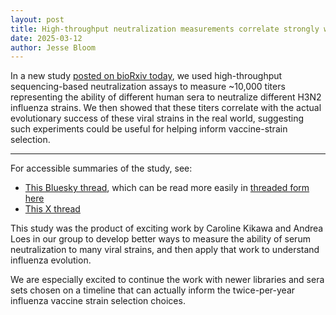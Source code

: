 ```yaml
---
layout: post
title: High-throughput neutralization measurements correlate strongly with evolutionary success of human influenza strains
date: 2025-03-12
author: Jesse Bloom
---
```


In a new study [posted on bioRxiv today](https://www.biorxiv.org/content/10.1101/2025.03.04.641544v1), we used high-throughput sequencing-based neutralization assays to measure ~10,000 titers representing the ability of different human sera to neutralize different H3N2 influenza strains.
We then showed that these titers correlate with the actual evolutionary success of these viral strains in the real world, suggesting such experiments could be useful for helping inform vaccine-strain selection.

---

For accessible summaries of the study, see:

  - [This Bluesky thread](https://bsky.app/profile/jbloomlab.bsky.social/post/3lk7rg263rc2u), which can be read more easily in [threaded form here](https://skywriter.blue/pages/jbloomlab.bsky.social/post/3lk7rg263rc2u)
  - [This X thread](https://x.com/jbloom_lab/status/1899973909694595437)

This study was the product of exciting work by Caroline Kikawa and Andrea Loes in our group to develop better ways to measure the ability of serum neutralization to many viral strains, and then apply that work to understand influenza evolution.

We are especially excited to continue the work with newer libraries and sera sets chosen on a timeline that can actually inform the twice-per-year influenza vaccine strain selection choices.
